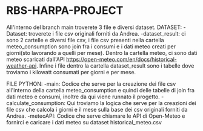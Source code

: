 # RBS-HARPA-PROJECT
All'interno del branch main troverete 3 file e diversi dataset.
DATASET:
-Dataset: troverete i file csv originali forniti da Andrea.
-dataset_result:  ci sono 2 cartelle e diversi file csv, i file csv presenti nella cartella meteo_consumption sono join fra i consumi e i dati meteo creati per giorni(sto lavorando a quelli per mese). 
Dentro la cartella meteo, ci sono dati meteo scaricati dall'API
https://open-meteo.com/en/docs/historical-weather-api. 
Infine i file dentro la cartella dataset_result sono i tabelle dove troviamo i kilowatt consumati per giorni e per mese.

FILE PYTHON:
-main: Codice che serve per la creazione dei file csv all'interno della cartella meteo_consumption e quindi delle tabelle di join fra dati meteo e consumi, inoltre da qui viene runnato il progetto.
-calculate_consumption: Qui troviamo la logica che serve per la creazioni dei file csv che calcola i giorni e il mese sulla base dei csv originali forniti da Andrea.
-meteoAPI: Codice che serve chiamare le API di Open-Meteo e fornirci e caricare i dati meteo su dataset historical_meteo.csv
